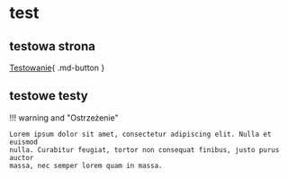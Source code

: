 # test

## testowa strona

[Testowanie](#){ .md-button }

## testowe testy

!!! warning and "Ostrzeżenie"

    Lorem ipsum dolor sit amet, consectetur adipiscing elit. Nulla et euismod
    nulla. Curabitur feugiat, tortor non consequat finibus, justo purus auctor
    massa, nec semper lorem quam in massa.
